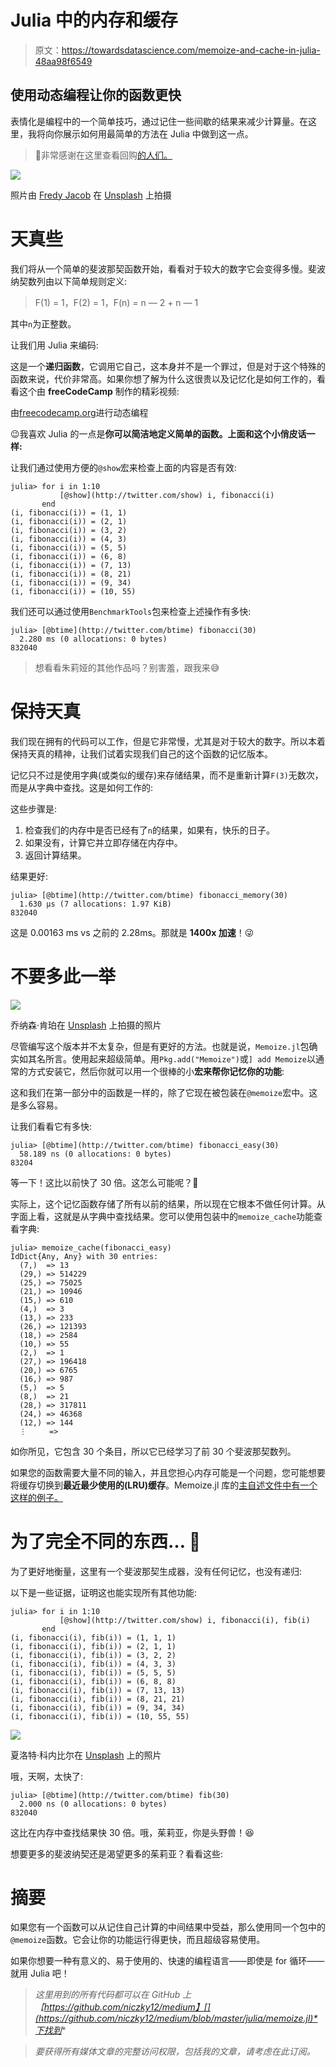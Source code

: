 # Julia 中的内存和缓存

> 原文：<https://towardsdatascience.com/memoize-and-cache-in-julia-48aa98f6549>

## 使用动态编程让你的函数更快

表情化是编程中的一个简单技巧，通过记住一些间歇的结果来减少计算量。在这里，我将向你展示如何用最简单的方法在 Julia 中做到这一点。

> 🙏非常感谢在这里查看回购[的人们。](https://github.com/JuliaCollections/Memoize.jl)

![](img/032514fe6799bf37418572028161647d.png)

照片由 [Fredy Jacob](https://unsplash.com/@thefredyjacob?utm_source=unsplash&utm_medium=referral&utm_content=creditCopyText) 在 [Unsplash](https://unsplash.com/s/photos/memory?utm_source=unsplash&utm_medium=referral&utm_content=creditCopyText) 上拍摄

# 天真些

我们将从一个简单的斐波那契函数开始，看看对于较大的数字它会变得多慢。斐波纳契数列由以下简单规则定义:

> F(1) = 1，F(2) = 1，F(n) = n — 2 + n — 1

其中`n`为正整数。

让我们用 Julia 来编码:

这是一个**递归函数**，它调用它自己，这本身并不是一个罪过，但是对于这个特殊的函数来说，代价非常高。如果你想了解为什么这很贵以及记忆化是如何工作的，看看这个由 **freeCodeCamp** 制作的精彩视频:

由[freecodecamp.org](https://www.freecodecamp.org)进行动态编程

😉我喜欢 Julia 的一点是**你可以简洁地定义简单的函数。上面和这个小俏皮话一样:**

让我们通过使用方便的`@show`宏来检查上面的内容是否有效:

```
julia> for i in 1:10
           [@show](http://twitter.com/show) i, fibonacci(i)
       end
(i, fibonacci(i)) = (1, 1)
(i, fibonacci(i)) = (2, 1)
(i, fibonacci(i)) = (3, 2)
(i, fibonacci(i)) = (4, 3)
(i, fibonacci(i)) = (5, 5)
(i, fibonacci(i)) = (6, 8)
(i, fibonacci(i)) = (7, 13)
(i, fibonacci(i)) = (8, 21)
(i, fibonacci(i)) = (9, 34)
(i, fibonacci(i)) = (10, 55)
```

我们还可以通过使用`BenchmarkTools`包来检查上述操作有多快:

```
julia> [@btime](http://twitter.com/btime) fibonacci(30)
  2.280 ms (0 allocations: 0 bytes)
832040
```

> 想看看朱莉娅的其他作品吗？别害羞，跟我来😅

[](/build-your-first-neural-network-with-flux-jl-in-julia-10ebdfcf2fa3)  [](https://blog.devgenius.io/make-a-command-line-game-with-julia-a408057adcfe)  [](/jupyter-notebooks-can-be-a-pain-but-i-️-pluto-f47913c5c16d)  

# 保持天真

我们现在拥有的代码可以工作，但是它非常慢，尤其是对于较大的数字。所以本着保持天真的精神，让我们试着实现我们自己的这个函数的记忆版本。

记忆只不过是使用字典(或类似的缓存)来存储结果，而不是重新计算`F(3)`无数次，而是从字典中查找。这是如何工作的:

这些步骤是:

1.  检查我们的内存中是否已经有了`n`的结果，如果有，快乐的日子。
2.  如果没有，计算它并立即存储在内存中。
3.  返回计算结果。

结果更好:

```
julia> [@btime](http://twitter.com/btime) fibonacci_memory(30)
  1.630 μs (7 allocations: 1.97 KiB)
832040
```

这是 0.00163 ms vs 之前的 2.28ms。那就是 **1400x 加速**！😜

# 不要多此一举

![](img/d83f9b20d51fcfefd4d4f7f6b5657b69.png)

乔纳森·肯珀在 [Unsplash](https://unsplash.com/s/photos/stone-wheel?utm_source=unsplash&utm_medium=referral&utm_content=creditCopyText) 上拍摄的照片

尽管编写这个版本并不太复杂，但是有更好的方法。也就是说，`Memoize.jl`包确实如其名所言。使用起来超级简单。用`Pkg.add("Memoize")`或`] add Memoize`以通常的方式安装它，然后你就可以用一个很棒的小**宏来帮你记忆你的功能**:

这和我们在第一部分中的函数是一样的，除了它现在被包装在`@memoize`宏中。这是多么容易。

让我们看看它有多快:

```
julia> [@btime](http://twitter.com/btime) fibonacci_easy(30)
  58.189 ns (0 allocations: 0 bytes)
83204
```

等一下！这比以前快了 30 倍。这怎么可能呢？🧐

实际上，这个记忆函数存储了所有以前的结果，所以现在它根本不做任何计算。从字面上看，这就是从字典中查找结果。您可以使用包装中的`memoize_cache`功能查看字典:

```
julia> memoize_cache(fibonacci_easy)
IdDict{Any, Any} with 30 entries:
  (7,)  => 13
  (29,) => 514229
  (25,) => 75025
  (21,) => 10946
  (15,) => 610
  (4,)  => 3
  (13,) => 233
  (26,) => 121393
  (18,) => 2584
  (10,) => 55
  (2,)  => 1
  (27,) => 196418
  (20,) => 6765
  (16,) => 987
  (5,)  => 5
  (8,)  => 21
  (28,) => 317811
  (24,) => 46368
  (12,) => 144
  ⋮     =>
```

如你所见，它包含 30 个条目，所以它已经学习了前 30 个斐波那契数列。

如果您的函数需要大量不同的输入，并且您担心内存可能是一个问题，您可能想要将缓存切换到**最近最少使用的(LRU)缓存**。Memoize.jl 库的[主自述文件中有一个这样的例子。](https://github.com/JuliaCollections/Memoize.jl)

# 为了完全不同的东西… 🥁

为了更好地衡量，这里有一个斐波那契生成器，没有任何记忆，也没有递归:

以下是一些证据，证明这也能实现所有其他功能:

```
julia> for i in 1:10
           [@show](http://twitter.com/show) i, fibonacci(i), fib(i)
       end
(i, fibonacci(i), fib(i)) = (1, 1, 1)
(i, fibonacci(i), fib(i)) = (2, 1, 1)
(i, fibonacci(i), fib(i)) = (3, 2, 2)
(i, fibonacci(i), fib(i)) = (4, 3, 3)
(i, fibonacci(i), fib(i)) = (5, 5, 5)
(i, fibonacci(i), fib(i)) = (6, 8, 8)
(i, fibonacci(i), fib(i)) = (7, 13, 13)
(i, fibonacci(i), fib(i)) = (8, 21, 21)
(i, fibonacci(i), fib(i)) = (9, 34, 34)
(i, fibonacci(i), fib(i)) = (10, 55, 55)
```

![](img/e628b3ceeb2667c1d3fa09e6fc928071.png)

夏洛特·科内比尔在 [Unsplash](https://unsplash.com/s/photos/fast?utm_source=unsplash&utm_medium=referral&utm_content=creditCopyText) 上的照片

哦，天啊，太快了:

```
julia> [@btime](http://twitter.com/btime) fib(30)
  2.000 ns (0 allocations: 0 bytes)
832040
```

这比在内存中查找结果快 30 倍。哦，茱莉亚，你是头野兽！😆

想要更多的斐波纳契还是渴望更多的茱莉亚？看看这些:

[](/fibonacci-series-with-user-defined-functions-in-bigquery-f72e3e360ce6)  [](/vectorize-everything-with-julia-ad04a1696944)  

# 摘要

如果您有一个函数可以从记住自己计算的中间结果中受益，那么使用同一个包中的`@memoize`函数。它会让你的功能运行得更快，而且超级容易使用。

如果你想要一种有意义的、易于使用的、快速的编程语言——即使是 for 循环——就用 Julia 吧！

> *这里用到的所有代码都可以在 GitHub 上【https://github.com/niczky12/medium】[](https://github.com/niczky12/medium/blob/master/julia/memoize.jl)*下找到**

> *要获得所有媒体文章的完整访问权限，包括我的文章，请考虑在此订阅。*